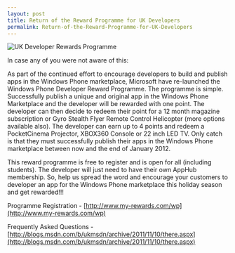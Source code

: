 ```yaml
---
layout: post
title: Return of the Reward Programme for UK Developers
permalink: Return-of-the-Reward-Programme-for-UK-Developers
---
```


![UK Developer Rewards Programme](http://wpug.net/wp-content/uploads/2011/11/image002.jpg)

In case any of you were not aware of this:

As part of the continued effort to encourage developers to build and publish apps in the Windows Phone marketplace, Microsoft have re-launched the Windows Phone Developer Reward Programme. The programme is simple. Successfully publish a unique and original app in the Windows Phone Marketplace and the developer will be rewarded with one point. The developer can then decide to redeem their point for a 12 month magazine subscription or Gyro Stealth Flyer Remote Control Helicopter (more options available also). The developer can earn up to 4 points and redeem a PocketCinema Projector, XBOX360 Console or 22 inch LED TV. Only catch is that they must successfully publish their apps in the Windows Phone marketplace between now and the end of January 2012.

This reward programme is free to register and is open for all (including students). The developer will just need to have their own AppHub membership. So, help us spread the word and encourage your customers to developer an app for the Windows Phone marketplace this holiday season and get rewarded!!!

Programme Registration - [http://www.my-rewards.com/wp](http://www.my-rewards.com/wp)

Frequently Asked Questions - [http://blogs.msdn.com/b/ukmsdn/archive/2011/11/10/there.aspx](http://blogs.msdn.com/b/ukmsdn/archive/2011/11/10/there.aspx)
